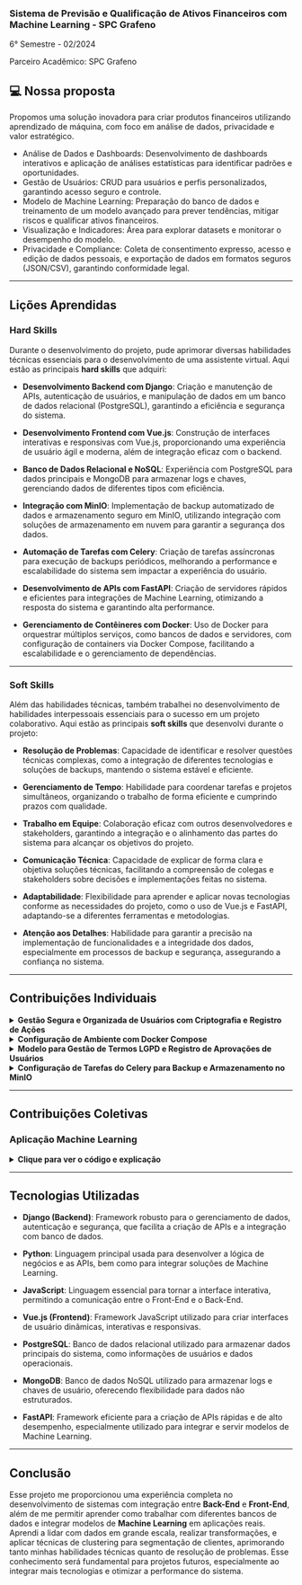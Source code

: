 ### Sistema de Previsão e Qualificação de Ativos Financeiros com Machine Learning - SPC Grafeno
6° Semestre - 02/2024

Parceiro Acadêmico: SPC Grafeno

## 💻 Nossa proposta
Propomos uma solução inovadora para criar produtos financeiros utilizando aprendizado de máquina, com foco em análise de dados, privacidade e valor estratégico.
- Análise de Dados e Dashboards: Desenvolvimento de dashboards interativos e aplicação de análises estatísticas para identificar padrões e oportunidades.
- Gestão de Usuários: CRUD para usuários e perfis personalizados, garantindo acesso seguro e controle.
- Modelo de Machine Learning: Preparação do banco de dados e treinamento de um modelo avançado para prever tendências, mitigar riscos e qualificar ativos financeiros.
- Visualização e Indicadores: Área para explorar datasets e monitorar o desempenho do modelo.
- Privacidade e Compliance: Coleta de consentimento expresso, acesso e edição de dados pessoais, e exportação de dados em formatos seguros (JSON/CSV), garantindo conformidade legal.

---

## Lições Aprendidas

### **Hard Skills**

Durante o desenvolvimento do projeto, pude aprimorar diversas habilidades técnicas essenciais para o desenvolvimento de uma assistente virtual. Aqui estão as principais **hard skills** que adquiri:

 - **Desenvolvimento Backend com Django**: Criação e manutenção de APIs, autenticação de usuários, e manipulação de dados em um banco de dados relacional (PostgreSQL), garantindo a eficiência e segurança do sistema.
  
- **Desenvolvimento Frontend com Vue.js**: Construção de interfaces interativas e responsivas com Vue.js, proporcionando uma experiência de usuário ágil e moderna, além de integração eficaz com o backend.
  
- **Banco de Dados Relacional e NoSQL**: Experiência com PostgreSQL para dados principais e MongoDB para armazenar logs e chaves, gerenciando dados de diferentes tipos com eficiência.
  
- **Integração com MinIO**: Implementação de backup automatizado de dados e armazenamento seguro em MinIO, utilizando integração com soluções de armazenamento em nuvem para garantir a segurança dos dados.
  
- **Automação de Tarefas com Celery**: Criação de tarefas assíncronas para execução de backups periódicos, melhorando a performance e escalabilidade do sistema sem impactar a experiência do usuário.
  
- **Desenvolvimento de APIs com FastAPI**: Criação de servidores rápidos e eficientes para integrações de Machine Learning, otimizando a resposta do sistema e garantindo alta performance.
  
- **Gerenciamento de Contêineres com Docker**: Uso de Docker para orquestrar múltiplos serviços, como bancos de dados e servidores, com configuração de containers via Docker Compose, facilitando a escalabilidade e o gerenciamento de dependências.

---

### **Soft Skills**

Além das habilidades técnicas, também trabalhei no desenvolvimento de habilidades interpessoais essenciais para o sucesso em um projeto colaborativo. Aqui estão as principais **soft skills** que desenvolvi durante o projeto:

 - **Resolução de Problemas**: Capacidade de identificar e resolver questões técnicas complexas, como a integração de diferentes tecnologias e soluções de backups, mantendo o sistema estável e eficiente.

  - **Gerenciamento de Tempo**: Habilidade para coordenar tarefas e projetos simultâneos, organizando o trabalho de forma eficiente e cumprindo prazos com qualidade.

  - **Trabalho em Equipe**: Colaboração eficaz com outros desenvolvedores e stakeholders, garantindo a integração e o alinhamento das partes do sistema para alcançar os objetivos do projeto.

  - **Comunicação Técnica**: Capacidade de explicar de forma clara e objetiva soluções técnicas, facilitando a compreensão de colegas e stakeholders sobre decisões e implementações feitas no sistema.

  - **Adaptabilidade**: Flexibilidade para aprender e aplicar novas tecnologias conforme as necessidades do projeto, como o uso de Vue.js e FastAPI, adaptando-se a diferentes ferramentas e metodologias.

  - **Atenção aos Detalhes**: Habilidade para garantir a precisão na implementação de funcionalidades e a integridade dos dados, especialmente em processos de backup e segurança, assegurando a confiança no sistema.

---
## Contribuições Individuais
<details>
<summary><b>Gestão Segura e Organizada de Usuários com Criptografia e Registro de Ações</b></summary>
<br>
<p></p>
  
```python
class ActionLog:
    def __init__(self, user_id, action_type, logs):
        self.user_id = user_id
        self.action_type = action_type
        self.logs = logs
        self.collection = self.get_collection()

    def get_collection(self):
        collections = sorted(logs_db.list_collection_names(), reverse=True)
        last_collection_name = next((c for c in collections if c.startswith("ActionLog_")), None)

        if not last_collection_name or logs_db[last_collection_name].count_documents({}) >= 10000:
            new_collection_name = f"ActionLog_{len(collections) + 1}"
            return logs_db[new_collection_name]
        else:
            return logs_db[last_collection_name]

    def save(self):
        action_log = {
            'id': str(uuid.uuid4()),
            'user_id': self.user_id,
            'action_type': self.action_type,
            'action_date': timezone.now(),
            'logs': self.logs
        }
        self.collection.insert_one(action_log)


class UserManager(BaseUserManager):
    def create_user(self, username, email, password=None, **extra_fields):
        if not email:
            raise ValueError("O usuário deve ter um email")
        if not username:
            raise ValueError("O usuário deve ter um nome de usuário")

        email = self.normalize_email(email)
        user = self.model(username=username, email=email, **extra_fields)
        if password:
            user.set_password(password)
        user.save(using=self._db)
        return user

    def create_superuser(self, username, email, password=None, **extra_fields):
        extra_fields.setdefault("is_staff", True)
        extra_fields.setdefault("is_superuser", True)
        return self.create_user(username, email, password, **extra_fields)


class User(AbstractBaseUser):
    id = models.UUIDField(primary_key=True, default=uuid.uuid4, editable=False)
    email = models.EmailField(unique=True, max_length=255)
    username = models.CharField(unique=True, max_length=255)
    first_name = models.CharField(max_length=255)
    last_name = models.CharField(max_length=255)
    password = models.CharField(max_length=255)
    cpf = models.CharField(max_length=255, unique=True)
    contato = models.CharField(max_length=255)
    created_at = models.DateTimeField(auto_now_add=True)
    updated_at = models.DateTimeField(auto_now=True)
    last_login = models.DateTimeField(null=True, blank=True)

    # Django Admin
    is_admin = models.BooleanField(default=False)
    is_staff = models.BooleanField(default=False)
    is_superuser = models.BooleanField(default=False)

    objects = UserManager()

    USERNAME_FIELD = 'username'
    REQUIRED_FIELDS = ['email']

    def save(self, *args, **kwargs):
        is_update = self.__class__.objects.filter(pk=self.pk).exists()
        
        if is_update and 'update_fields' not in kwargs:
            kwargs['update_fields'] = ['updated_at']

        encryption_key = Fernet.generate_key()
        encryption_key_base64 = base64.urlsafe_b64encode(encryption_key).decode()
        fernet = Fernet(encryption_key)
        
        self.email = fernet.encrypt(self.email.encode())
        self.first_name = fernet.encrypt(self.first_name.encode())
        self.last_name = fernet.encrypt(self.last_name.encode())
        self.cpf = fernet.encrypt(self.cpf.encode())
        self.contato = fernet.encrypt(self.contato.encode())
        super().save(*args, **kwargs)

        encrypt_db.userEncrypt.update_one(
            {'user_id': str(self.id)},
            {'$set': {'key': encryption_key_base64}},
            upsert=True
        )

        action_type = "update" if is_update else "register"
        log_message = "User data updated" if is_update else "User register"
        ActionLog(user_id=str(self.id), action_type=action_type, logs=log_message).save()

    def login(self):
        ActionLog(user_id=str(self.id), action_type="login", logs="User logged in").save()

    def has_perm(self, perm, obj=None):
        return self.is_superuser

    def has_module_perms(self, app_label):
        return self.is_superuser

    def decrypt_data(self):
        try:
            user_encryption_data = encrypt_db.userEncrypt.find_one({'user_id': str(self.id)})
            if not user_encryption_data:
                return None
            
            encryption_key = user_encryption_data['key']
            encryption_key = base64.urlsafe_b64decode(encryption_key)
            fernet = Fernet(encryption_key)

            decrypted_data = {
                'email': self._decrypt_field(fernet, self.email),
                'username': self.username,
                'first_name': self._decrypt_field(fernet, self.first_name),
                'last_name': self._decrypt_field(fernet, self.last_name),
                'cpf': self._decrypt_field(fernet, self.cpf),
                'contato': self._decrypt_field(fernet, self.contato),
            }
            return decrypted_data
        except Exception as e:
            return {"detail": str(e)}

    def _decrypt_field(self, fernet, encrypted_message):
        if encrypted_message.startswith("b'") and encrypted_message.endswith("'"):
            encrypted_message = encrypted_message[2:-1]
        decrypted_message = fernet.decrypt(encrypted_message.encode()).decode()
        return decrypted_message
```
<p>Este código implementa um sistema de gerenciamento de usuários com dados sensíveis criptografados, armazenados em um banco de dados PostgreSQL, enquanto as chaves de criptografia são salvas em uma coleção MongoDB separada para maior segurança. O processo inclui:

- Criação e Atualização de Usuários: Os dados sensíveis do usuário (e-mail, CPF, etc.) são criptografados usando a biblioteca Fernet, com a chave única de criptografia armazenada no MongoDB.
- Registro de Logs de Ações: Cada ação relevante (registro, atualização, login) é documentada em uma coleção MongoDB separada, ActionLog, que organiza os logs em coleções rotativas para manter eficiência e rastreabilidade.
- Descriptografia Segura: Os dados criptografados podem ser acessados de forma segura com a chave correspondente armazenada no MongoDB.
Essa arquitetura combina o PostgreSQL para dados relacionais e o MongoDB para gerenciar chaves e logs, garantindo segurança, rastreabilidade e flexibilidade.</p>
</details>

<details>
<summary><b>Configuração de Ambiente com Docker Compose</b></summary>
<br>

```yml
version: '3.8'

services:
  db:
    image: postgres:13
    environment:
      POSTGRES_DB: mydatabase
      POSTGRES_USER: myuser
      POSTGRES_PASSWORD: mypassword
    ports:
      - "5432:5432"
    volumes:
      - postgres_data:/var/lib/postgresql/data

  pgadmin:
    image: dpage/pgadmin4
    environment:
      PGADMIN_DEFAULT_EMAIL: admin@admin.com
      PGADMIN_DEFAULT_PASSWORD: admin
    ports:
      - "5050:80"
    depends_on:
      - db

  mongodb:
    image: mongo:5
    environment:
      MONGO_INITDB_ROOT_USERNAME: mongo_user
      MONGO_INITDB_ROOT_PASSWORD: mongo_password
    ports:
      - "27017:27017"
    volumes:
      - mongo_data:/data/db
    command: mongod --auth --dbpath /data/db --bind_ip_all

  mongo-express:
    image: mongo-express
    environment:
      ME_CONFIG_MONGODB_ADMINUSERNAME: mongo_user
      ME_CONFIG_MONGODB_ADMINPASSWORD: mongo_password
      ME_CONFIG_MONGODB_SERVER: mongodb
    ports:
      - "8081:8081"
    depends_on:
      - mongodb

  minio:
    image: minio/minio
    environment:
      MINIO_ROOT_USER: minioadmin
      MINIO_ROOT_PASSWORD: minioadmin
    command: server /data --console-address ":9001"
    ports:
      - "9000:9000"
      - "9001:9001"
    volumes:
      - minio_data:/data

  redis:
    image: redis:latest
    ports:
      - "6379:6379"

  celery:
    build: .
    command: celery -A backend worker -l info -E
    volumes:
      - ./app:/app
    depends_on:
      - redis
      - db
      - mongodb
      - minio
    environment:
      - DJANGO_SETTINGS_MODULE=backend.settings

  celery-beat:
    build: .
    command: celery -A backend beat -l info
    volumes:
      - ./app:/app
    depends_on:
      - redis
      - db

  web:
    build: .
    command: python manage.py runserver 0.0.0.0:8000
    volumes:
      - ./app:/app
    ports:
      - "8000:8000"
    depends_on:
      - db
      - mongodb
      - redis
      - minio

volumes:
  postgres_data:
  mongo_data:
  minio_data:
```
<p>
Neste trabalho, foi utilizado o Docker Compose para orquestrar a criação de um ambiente de desenvolvimento robusto e escalável. O arquivo docker-compose.yml define os seguintes serviços essenciais:

PostgreSQL: A imagem postgres:13 foi configurada com variáveis de ambiente para o banco de dados, nome de usuário e senha, garantindo a persistência de dados com um volume dedicado. Isso proporciona um banco de dados relacional para armazenamento de informações da aplicação.

PgAdmin: Utilizou-se a imagem dpage/pgadmin4 para facilitar o gerenciamento do PostgreSQL, permitindo o acesso via navegador. Este serviço depende do banco de dados PostgreSQL e é acessado pela porta 5050.

MongoDB: A imagem mongo:5 foi configurada com autenticação ativada. Esse banco NoSQL é utilizado para armazenar dados não estruturados, com a persistência garantida por meio de volumes dedicados.

MinIO: Para simular um armazenamento em nuvem compatível com o Amazon S3, foi configurado o MinIO com a imagem minio/minio. Este serviço é útil para o armazenamento de arquivos, com acesso via porta 9000.

Redis: O Redis foi configurado com a imagem redis:latest, oferecendo cache e suporte para filas de tarefas, essenciais para a performance da aplicação.

Celery: O Celery foi configurado em dois containers: um para o worker, que processa tarefas assíncronas, e outro para o beat, que gerencia tarefas agendadas. Ambos os serviços dependem do Redis para o gerenciamento de filas e do PostgreSQL para o banco de dados.

Além disso, o serviço Web foi configurado para executar a aplicação Django, com o código da aplicação sendo montado diretamente no container. O servidor web é exposto na porta 8000.

Com essa configuração, foi possível criar um ambiente de desenvolvimento completo, integrando bancos de dados relacionais e NoSQL, armazenamento de arquivos, cache e filas de tarefas assíncronas, garantindo a flexibilidade e escalabilidade necessárias para o desenvolvimento de aplicações web.
</p>
</details>

<details>
<summary><b>Modelo para Gestão de Termos LGPD e Registro de Aprovações de Usuários</b></summary>
<br>

```python
class LGPDTermItem(models.Model):
    id = models.UUIDField(primary_key=True, default=uuid.uuid4, editable=False)
    title = models.CharField(max_length=100, unique=True)
    content = models.TextField(blank=True)

    def __str__(self):
        return self.title


class LGPDGeneralTerm(models.Model):
    id = models.UUIDField(primary_key=True, default=uuid.uuid4, editable=False)
    title = models.CharField(max_length=100, unique=True)
    content = models.TextField()
    term_itens = models.ManyToManyField(LGPDTermItem, blank=True, related_name="general_terms")
    created_at = models.DateTimeField(auto_now_add=True)

    def __str__(self):
        return self.title


class LGPDUserTermApproval(models.Model):
    id = models.UUIDField(primary_key=True, default=uuid.uuid4, editable=False)
    user = models.ForeignKey(User, on_delete=models.CASCADE)
    general_term = models.ForeignKey('LGPDGeneralTerm', on_delete=models.CASCADE)
    items_term = models.ForeignKey('LGPDTermItem', on_delete=models.CASCADE, null=True)
    approval_date = models.DateTimeField(auto_now_add=True)
    logs = models.TextField()

    def __str__(self):
        return f"Aprovação do {self.user.username}"
```
<p>
Esse código foi projetado para lidar com termos e itens opcionais, garantindo conformidade com a LGPD (Lei Geral de Proteção de Dados) e registrando aprovações de forma segura e organizada.

Modelos Base:

- LGPDTermItem: Representa itens opcionais que podem ser associados a termos gerais. Cada item tem um título único e um conteúdo descritivo.
LGPDGeneralTerm: Refere-se aos termos gerais que os usuários precisam aceitar. Ele pode ter vários itens opcionais vinculados, o que permite uma personalização maior ao lidar com diferentes condições ou cláusulas.
Relação com o Usuário:

- GPDUserTermApproval: Este modelo registra as aprovações dos termos por parte dos usuários. Ele vincula o usuário, o termo geral aceito e, opcionalmente, um item específico. Além disso, armazena a data da aprovação e os logs, que podem ser usados para auditorias ou histórico.
Funcionalidade e Segurança:

- Todas as entradas possuem um identificador único (UUID) para evitar conflitos.
As aprovações são vinculadas diretamente aos usuários, garantindo rastreabilidade.
Logs de ações permitem registrar informações adicionais sobre a aprovação, como contexto ou detalhes específicos.

Em resumo, esse modelo organiza termos e itens opcionais, assegura o registro das aprovações e facilita a rastreabilidade e auditoria, contribuindo para uma gestão clara e segura das obrigações relacionadas à proteção de dados.
</p>
</details>

<details>
<summary><b>Configuração de Tarefas do Celery para Backup e Armazenamento no MinIO</b></summary>
<br>

```python
import os
import subprocess
from celery import shared_task
from minio import Minio
from datetime import datetime
import psycopg2
from pymongo import MongoClient
import json
import logging


MINIO_CLIENT = Minio(
    'minio:9000',
    access_key='minioadmin',
    secret_key='minioadmin',
    secure=False
)


@shared_task
def backup_postgres():
    timestamp = datetime.now().strftime('%Y%m%d%H%M%S')

    try:
        postgres_backup_file = f'/tmp/postgres_backup_{timestamp}.sql'
        logging.info("Iniciando backup do PostgreSQL...")

        connection = psycopg2.connect(
            dbname="mydatabase",
            user="myuser",
            password="mypassword",
            host="db",
            port="5432"
        )
        cursor = connection.cursor()

        cursor.execute("SELECT table_name FROM information_schema.tables WHERE table_schema = 'public';")
        tables = cursor.fetchall()

        with open(postgres_backup_file, 'w') as backup_file:
            for table in tables:
                table_name = table[0]
                logging.info(f"Realizando backup da tabela {table_name}...")
                cursor.copy_expert(f"COPY {table_name} TO STDOUT WITH CSV HEADER", backup_file)

        logging.info(f"Backup do PostgreSQL concluído.")
        upload_to_minio(postgres_backup_file, f'backups/postgres/{timestamp}.sql')

        cursor.close()
        connection.close()

    except Exception as e:
        logging.error(f"Erro ao fazer backup do PostgreSQL: {e}")

    if os.path.exists(postgres_backup_file):
        os.remove(postgres_backup_file)
        logging.info(f"Arquivo temporário {postgres_backup_file} removido.")


@shared_task
def backup_mongo_logs():
    timestamp = datetime.now().strftime('%Y%m%d%H%M%S')

    try:
        mongo_backup_file = f'/tmp/mongo_logs_backup_{timestamp}.json'
        logging.info("Iniciando backup do MongoDB - Logs...")

        mongo_client = MongoClient('mongodb://mongo_user:mongo_password@mongodb:27017/')
        logs_db = mongo_client['logs']
        
        backup_data = {}
        collections = logs_db.list_collection_names()
        for collection_name in collections:
            collection = logs_db[collection_name]
            backup_data[collection_name] = list(collection.find({}))

        with open(mongo_backup_file, 'w') as f:
            json.dump(backup_data, f, default=str)
        
        logging.info("Backup do MongoDB - Logs concluído.")
        upload_to_minio(mongo_backup_file, f'backups/mongo/logs/{timestamp}.json')

    except Exception as e:
        logging.error(f"Erro ao fazer backup do MongoDB - Logs: {e}")

    if os.path.exists(mongo_backup_file):
        os.remove(mongo_backup_file)
        logging.info(f"Arquivo temporário {mongo_backup_file} removido.")


@shared_task
def backup_mongo_encrypt():
    timestamp = datetime.now().strftime('%Y%m%d%H%M%S')

    try:
        mongo_backup_file = f'/tmp/mongo_encrypt_backup_{timestamp}.json'
        logging.info("Iniciando backup do MongoDB - Encrypt...")

        mongo_client = MongoClient('mongodb://mongo_user:mongo_password@mongodb:27017/')
        encrypt_db = mongo_client['encrypt']
        
        backup_data = {}
        collections = encrypt_db.list_collection_names()
        for collection_name in collections:
            collection = encrypt_db[collection_name]
            backup_data[collection_name] = list(collection.find({}))

        with open(mongo_backup_file, 'w') as f:
            json.dump(backup_data, f, default=str)
        
        logging.info("Backup do MongoDB - Encrypt concluído.")
        upload_to_minio(mongo_backup_file, f'backups/mongo/encrypt/{timestamp}.json')

    except Exception as e:
        logging.error(f"Erro ao fazer backup do MongoDB - Encrypt: {e}")

    if os.path.exists(mongo_backup_file):
        os.remove(mongo_backup_file)
        logging.info(f"Arquivo temporário {mongo_backup_file} removido.")


def upload_to_minio(file_path, minio_path):
    try:
        with open(file_path, 'rb') as file_data:
            MINIO_CLIENT.put_object(
                'backups',
                minio_path,
                file_data,
                length=os.path.getsize(file_path),
            )
        logging.info(f"Backup enviado para o MinIO: {minio_path}")
    except Exception as e:
        logging.error(f"Falha ao enviar backup para o MinIO: {e}")
```
<p>
Neste projeto, utilizei o Celery para agendar e gerenciar tarefas assíncronas relacionadas à criação de backups do banco de dados PostgreSQL e MongoDB. Esses backups são armazenados em um servidor MinIO, que simula a funcionalidade do Amazon S3, garantindo uma solução eficiente e escalável para o armazenamento dos dados. As tarefas foram configuradas da seguinte forma:

Backup do PostgreSQL: A função backup_postgres realiza o backup das tabelas do banco PostgreSQL. A tarefa começa ao conectar-se ao banco de dados e copiar os dados de cada tabela para um arquivo SQL temporário. Depois, o arquivo gerado é enviado para o MinIO usando a função upload_to_minio, que é responsável por fazer o upload do arquivo para o MinIO. Após o upload, o arquivo temporário é removido. Caso ocorra algum erro durante o processo, ele é registrado nos logs.

Backup dos Logs do MongoDB: A função backup_mongo_logs faz o backup de dados do banco MongoDB da coleção de logs. O conteúdo de todas as coleções é recuperado e armazenado em um arquivo JSON temporário. Esse arquivo também é enviado para o MinIO, garantindo que os logs estejam preservados de forma segura. Como nas outras tarefas, em caso de erro, a falha é registrada e o arquivo temporário é excluído após o upload.

Backup de Dados Criptografados do MongoDB: A tarefa backup_mongo_encrypt é configurada de forma semelhante à anterior, mas neste caso, ela lida com dados da coleção "encrypt" do MongoDB. Os dados de todas as coleções dessa base são recuperados e armazenados em um arquivo JSON, que é enviado para o MinIO.

Função de Upload para o MinIO: A função upload_to_minio é responsável por enviar qualquer arquivo para o MinIO, garantindo que o backup seja armazenado no bucket correto. A função abre o arquivo em modo binário, obtém seu tamanho e faz o upload para o MinIO, gerenciando erros e registrando falhas nos logs.

Essas tarefas são agendadas para execução periódica com Celery e podem ser executadas independentemente, garantindo que os dados dos bancos PostgreSQL e MongoDB sejam mantidos de forma segura e eficaz. O uso do MinIO para armazenar os backups é uma estratégia que facilita a escalabilidade e a recuperação de dados em caso de falhas.

Essa abordagem não apenas automatiza o processo de backup, mas também proporciona uma camada adicional de segurança e confiabilidade no armazenamento dos dados essenciais para a operação do sistema.
</p>
</details>

---
## Contribuições Coletivas
### Aplicação Machine Learning
<details> <summary><b>Clique para ver o código e explicação</b></summary>

```python
import pandas as pd
from sklearn.preprocessing import scale, PowerTransformer
from sklearn.cluster import KMeans
from sklearn.metrics import silhouette_score, davies_bouldin_score, calinski_harabasz_score


class RFMClient:
    def __init__(self, csv_path):
        self.csv_path = csv_path
        self.df = None
        self.df_rfm = None
        self.cluster_metrics_results = []

    def load_data(self):
        self.df = pd.read_csv(self.csv_path, encoding='latin1')
        self.df = self.df[self.df['deleted_at'].isnull()]
        self.df['created_at'] = pd.to_datetime(self.df['created_at'])
        self.df = self.df.query('value < 100000 & value > 0')

    def calculate_rfm(self):
        self.load_data()
        self.df_rfm = (
            self.df.groupby('participant_id')
            .agg(
                R=('created_at', lambda x: (pd.Timestamp.today() - x.max()).days),
                F=('asset_id', 'nunique'),
                M=('value', 'mean'),
            )
        )
        return self.df_rfm.reset_index().to_dict(orient='records')

    def preprocess_rfm(self):
        self.df_rfm = self.df_rfm.query('F < 100000 & M < 20000')
        scaler = PowerTransformer()
        self.df_rfm = pd.DataFrame(
            scaler.fit_transform(self.df_rfm), 
            index=self.df_rfm.index, 
            columns=self.df_rfm.columns
        )
        self.df_rfm = self.df_rfm.apply(lambda x: x.clip(upper=x.quantile(0.95)))
        return self.df_rfm.reset_index().to_dict(orient='records')

    def cluster_rfm(self, n_clusters=4):
        X = self.df_rfm.copy()
        kmeans = KMeans(n_clusters=n_clusters, random_state=0)
        self.df_rfm['Cluster'] = kmeans.fit_predict(X)
        return self.df_rfm.reset_index().to_dict(orient='records')

    def get_cluster_centers(self):
        """Retorna os centros dos clusters ajustados com as colunas apropriadas."""
        kmeans = KMeans(n_clusters=4, random_state=0)
        X = self.df_rfm.drop(columns=['Cluster'], errors='ignore')
        kmeans.fit(X)
        centers = pd.DataFrame(kmeans.cluster_centers_, columns=X.columns)
        centers.index = [f"Cluster {i+1}" for i in range(len(centers))]
        return centers.reset_index().to_dict(orient='records')

    def evaluate_clusters(self):
        X = self.df_rfm.drop(columns=['Cluster'], errors='ignore')
        for k in range(2, 11):
            model = KMeans(n_clusters=k, random_state=0)
            labels = model.fit_predict(X)
            cluster_results = {
                'k': k,
                'inertia': model.inertia_,
                'silhouette_score': silhouette_score(X, labels),
                'davies_bouldin_score': davies_bouldin_score(X, labels),
                'calinski_harabasz_score': calinski_harabasz_score(X, labels),
            }
            self.cluster_metrics_results.append(cluster_results)
        return self.cluster_metrics_results
```

O projeto desenvolvido consistiu na criação de uma aplicação utilizando Django como servidor Back-End para processar dados de machine learning. O sistema foi projetado para receber dados em formato CSV, calcular métricas de Recência, Frequência e Valor (RFM), e realizar a segmentação de clientes por meio de clustering utilizando KMeans.

Estrutura e Funcionalidade:
Leitura e Pré-processamento de Dados: A aplicação utiliza a biblioteca Pandas para carregar e filtrar os dados, removendo entradas desnecessárias e ajustando os valores de algumas colunas (como a transformação de created_at para tipo datetime).

Cálculo RFM: A classe RFMClient calcula três métricas chave para análise de comportamento de clientes:

- Recência (R): O número de dias desde a última compra do cliente.
- Frequência (F): O número de ativos únicos adquiridos por um cliente.
- Valor Monetário (M): O valor médio das transações feitas pelo cliente.
  
Essas métricas são calculadas para cada participant_id, gerando um DataFrame com as informações.
Pré-processamento dos Dados RFM: A classe aplica a transformação de dados com o PowerTransformer para normalizar as métricas e utiliza a função clip para remover outliers, garantindo que os dados sejam mais adequados para análise de clustering.

Clustering com KMeans: O modelo utiliza o KMeans para agrupar os clientes em clusters com base nas métricas RFM. O número de clusters pode ser ajustado, e a classificação dos clientes em clusters é retornada com o índice do cluster atribuído.

Avaliação dos Clusters: A aplicação avalia a qualidade dos clusters gerados, utilizando métricas como Silhouette Score, Davies-Bouldin Score, e Calinski-Harabasz Score. Essas métricas ajudam a determinar a qualidade do agrupamento e a adequação do número de clusters escolhido.

Implementação Django:
O Django foi utilizado para criar as rotas de API que recebem os dados e executam os cálculos necessários. O cliente, uma vez configurado, envia os dados via API para o servidor, que processa os dados, calcula as métricas RFM, realiza o clustering e retorna os resultados ao cliente.

Em resumo, a aplicação proporciona uma maneira eficiente de segmentar clientes e avaliar seu comportamento de compra, utilizando técnicas de machine learning em conjunto com uma arquitetura robusta para processamento e comunicação de dados.
</details>

---

## Tecnologias Utilizadas

- **Django (Backend)**: Framework robusto para o gerenciamento de dados, autenticação e segurança, que facilita a criação de APIs e a integração com banco de dados.
  
- **Python**: Linguagem principal usada para desenvolver a lógica de negócios e as APIs, bem como para integrar soluções de Machine Learning.

- **JavaScript**: Linguagem essencial para tornar a interface interativa, permitindo a comunicação entre o Front-End e o Back-End.

- **Vue.js (Frontend)**: Framework JavaScript utilizado para criar interfaces de usuário dinâmicas, interativas e responsivas.

- **PostgreSQL**: Banco de dados relacional utilizado para armazenar dados principais do sistema, como informações de usuários e dados operacionais.

- **MongoDB**: Banco de dados NoSQL utilizado para armazenar logs e chaves de usuário, oferecendo flexibilidade para dados não estruturados.

- **FastAPI**: Framework eficiente para a criação de APIs rápidas e de alto desempenho, especialmente utilizado para integrar e servir modelos de Machine Learning.

---

## Conclusão

Esse projeto me proporcionou uma experiência completa no desenvolvimento de sistemas com integração entre **Back-End** e **Front-End**, além de me permitir aprender como trabalhar com diferentes bancos de dados e integrar modelos de **Machine Learning** em aplicações reais. 
Aprendi a lidar com dados em grande escala, realizar transformações, e aplicar técnicas de clustering para segmentação de clientes, aprimorando tanto minhas habilidades técnicas quanto de resolução de problemas. Esse conhecimento será fundamental para projetos futuros, especialmente ao integrar mais tecnologias e otimizar a performance do sistema.
